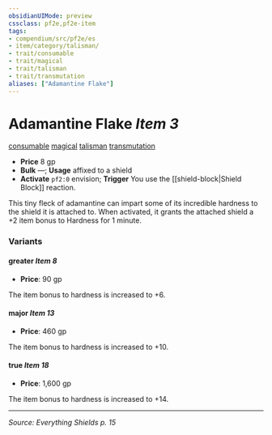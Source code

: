 ```yaml
---
obsidianUIMode: preview
cssclass: pf2e,pf2e-item
tags:
- compendium/src/pf2e/es
- item/category/talisman/
- trait/consumable
- trait/magical
- trait/talisman
- trait/transmutation
aliases: ["Adamantine Flake"]
---
```

# Adamantine Flake *Item 3*  
[consumable](consumable.md)  [magical](magical.md)  [talisman](talisman.md)  [transmutation](transmutation.md)

- **Price** 8 gp
- **Bulk** —; **Usage** affixed to a shield
- **Activate** `pf2:0` envision; **Trigger** You use the [[shield-block|Shield Block]] reaction.

This tiny fleck of adamantine can impart some of its incredible hardness to the shield it is attached to. When activated, it grants the attached shield a +2 item bonus to Hardness for 1 minute.

### Variants

#### greater *Item 8*

- **Price**: 90 gp

The item bonus to hardness is increased to +6.

#### major *Item 13*

- **Price**: 460 gp

The item bonus to hardness is increased to +10.

#### true *Item 18*

- **Price**: 1,600 gp

The item bonus to hardness is increased to +14.

---
*Source: Everything Shields p. 15*